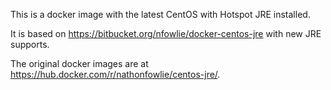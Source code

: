 This is a docker image with the latest CentOS with Hotspot JRE installed.

It is based on https://bitbucket.org/nfowlie/docker-centos-jre with new JRE supports.

The original docker images are at https://hub.docker.com/r/nathonfowlie/centos-jre/.
